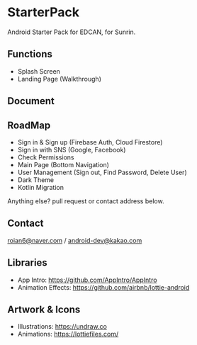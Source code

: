 # StarterPack
Android Starter Pack for EDCAN, for Sunrin.

## Functions

- Splash Screen
- Landing Page (Walkthrough)

## Document

## RoadMap

- Sign in & Sign up (Firebase Auth, Cloud Firestore)
- Sign in with SNS (Google, Facebook)
- Check Permissions
- Main Page (Bottom Navigation)
- User Management (Sign out, Find Password, Delete User)
- Dark Theme
- Kotlin Migration

Anything else? pull request or contact address below.

## Contact

roian6@naver.com / android-dev@kakao.com

## Libraries

- App Intro: https://github.com/AppIntro/AppIntro
- Animation Effects: https://github.com/airbnb/lottie-android

## Artwork & Icons

- Illustrations: https://undraw.co
- Animations: https://lottiefiles.com/
